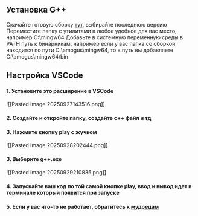 ## Установка G++

Скачайте готовую сборку [тут](https://winlibs.com), выбирайте последнюю версию
Переместите папку с утилитами в любое удобное для вас место, например C:\mingw64
Добавьте в системную переменную среды в PATH путь к бинарникам,
например если у вас папка со сборкой находится по пути C:\amogus\mingw64, то в путь вы добавляете C:\amogus\mingw64\bin
## Настройка VSCode
#### 1. Установите это расширение в VSCode
![[Pasted image 20250927143516.png]]
#### 2. Создайте и откройте папку, создайте с++ файл и тд
#### 3. Нажмите кнопку play с жучком
![[Pasted image 20250928202444.png]]
#### 3. Выберите g++.exe
![[Pasted image 20250929210835.png]]

#### 4. Запускайте ваш код по той самой кнопке play, ввод и вывод идет в терминале который появится при запуске
#### 5. Если у вас что-то не работает, обратитесь к [мудрецам](https://t.me/iikonstantinov)